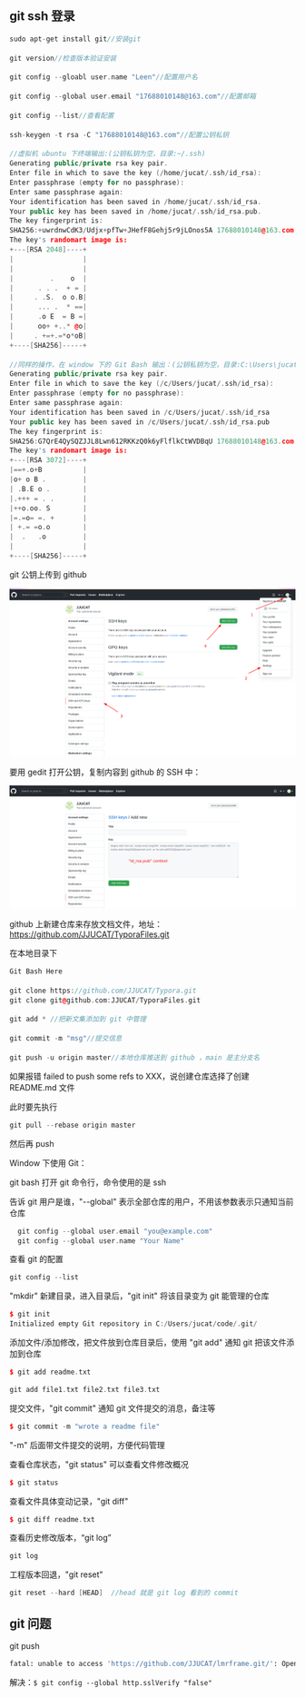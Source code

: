 ## git ssh 登录

```c++
sudo apt-get install git//安装git

git version//检查版本验证安装

git config --gloabl user.name "Leen"//配置用户名

git config --global user.email "17688010148@163.com"//配置邮箱

git config --list//查看配置

ssh-keygen -t rsa -C "17688010148@163.com"//配置公钥私钥

//虚拟机 ubuntu 下终端输出:(公钥私钥为空，目录:~/.ssh)
Generating public/private rsa key pair.
Enter file in which to save the key (/home/jucat/.ssh/id_rsa): 
Enter passphrase (empty for no passphrase): 
Enter same passphrase again: 
Your identification has been saved in /home/jucat/.ssh/id_rsa.
Your public key has been saved in /home/jucat/.ssh/id_rsa.pub.
The key fingerprint is:
SHA256:+uwrdnwCdK3/Udjx+pfTw+JHefF8Gehj5r9jLOnos5A 17688010148@163.com
The key's randomart image is:
+---[RSA 2048]----+
|                 |
|                 |
|         .    o  |
|      . . .  + = |
|     . .S.  o o.B|
|      ... .  * ==|
|      .o E  = B =|
|      oo+ +..* @o|
|     . +=+.=*o*oB|
+----[SHA256]-----+
    
//同样的操作，在 window 下的 Git Bash 输出：(公钥私钥为空，目录:C:\Users\jucat\.ssh)
Generating public/private rsa key pair.
Enter file in which to save the key (/c/Users/jucat/.ssh/id_rsa):
Enter passphrase (empty for no passphrase):
Enter same passphrase again:
Your identification has been saved in /c/Users/jucat/.ssh/id_rsa
Your public key has been saved in /c/Users/jucat/.ssh/id_rsa.pub
The key fingerprint is:
SHA256:G7QrE4QySQZJJL8Lwn612RKKzQ0k6yFlflkCtWVDBqU 17688010148@163.com
The key's randomart image is:
+---[RSA 3072]----+
|==+.o+B          |
|o+ o B .         |
| .B.E o .        |
|.+++ = . .       |
|++o.oo. S        |
|=.=o= =. +       |
| +.= =o.o        |
|  .   .o         |
|                 |
+----[SHA256]-----+

```



git 公钥上传到 github

![](github公钥私钥管理00.png)

要用 gedit 打开公钥，复制内容到 github 的 SSH 中：

![](github公钥私钥管理01.png)

github 上新建仓库来存放文档文件，地址：https://github.com/JJUCAT/TyporaFiles.git



在本地目录下

```c++
Git Bash Here

git clone https://github.com/JJUCAT/Typora.git
git clone git@github.com:JJUCAT/TyporaFiles.git

git add * //把新文集添加到 git 中管理

git commit -m "msg"//提交信息

git push -u origin master//本地仓库推送到 github ，main 是主分支名
```

如果报错 failed to push some refs to XXX，说创建仓库选择了创建 README.md 文件

此时要先执行

```c++
git pull --rebase origin master
```

然后再 push



Window 下使用 Git：

git bash 打开 git 命令行，命令使用的是 ssh

告诉 git 用户是谁，"--global" 表示全部仓库的用户，不用该参数表示只通知当前仓库

```c++
  git config --global user.email "you@example.com"
  git config --global user.name "Your Name"
```



查看 git 的配置

```c++
git config --list
```



"mkdir" 新建目录，进入目录后，"git init" 将该目录变为 git 能管理的仓库

```c++
$ git init
Initialized empty Git repository in C:/Users/jucat/code/.git/
```



添加文件/添加修改，把文件放到仓库目录后，使用 "git add" 通知 git 把该文件添加到仓库

```c++
$ git add readme.txt
```

```c++
git add file1.txt file2.txt file3.txt
```



提交文件，"git  commit" 通知 git 文件提交的消息，备注等

```c++
$ git commit -m "wrote a readme file"
```

"-m" 后面带文件提交的说明，方便代码管理



查看仓库状态，"git status" 可以查看文件修改概况

```c++
$ git status
```



查看文件具体变动记录，"git diff" 

```c++
$ git diff readme.txt 
```



查看历史修改版本，“git log”

```c
git log
```



工程版本回退，"git reset"

```c
git reset --hard [HEAD]  //head 就是 git log 看到的 commit
```









## git 问题

git push

```sh
fatal: unable to access 'https://github.com/JJUCAT/lmrframe.git/': OpenSSL SSL_read: Connection was reset, errno 10054
```

解决：`$ git config --global http.sslVerify "false"`







